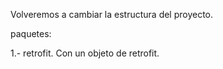
Volveremos a cambiar la estructura del proyecto.


paquetes:

1.- retrofit. Con un objeto de retrofit. 